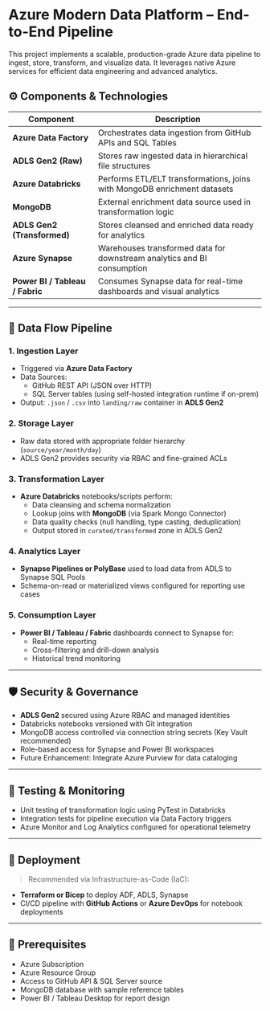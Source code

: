 # Azure Modern Data Platform – End-to-End Pipeline

This project implements a scalable, production-grade Azure data pipeline to ingest, store, transform, and visualize data. It leverages native Azure services for efficient data engineering and advanced analytics.

## ⚙️ Components & Technologies

| Component              | Description                                                                 |
|------------------------|-----------------------------------------------------------------------------|
| **Azure Data Factory** | Orchestrates data ingestion from GitHub APIs and SQL Tables                 |
| **ADLS Gen2 (Raw)**    | Stores raw ingested data in hierarchical file structures                    |
| **Azure Databricks**   | Performs ETL/ELT transformations, joins with MongoDB enrichment datasets    |
| **MongoDB**            | External enrichment data source used in transformation logic                |
| **ADLS Gen2 (Transformed)** | Stores cleansed and enriched data ready for analytics                  |
| **Azure Synapse**      | Warehouses transformed data for downstream analytics and BI consumption     |
| **Power BI / Tableau / Fabric** | Consumes Synapse data for real-time dashboards and visual analytics |

---

## 🔄 Data Flow Pipeline

### 1. **Ingestion Layer**
- Triggered via **Azure Data Factory**
- Data Sources:
  - GitHub REST API (JSON over HTTP)
  - SQL Server tables (using self-hosted integration runtime if on-prem)
- Output: `.json` / `.csv` into `landing/raw` container in **ADLS Gen2**

### 2. **Storage Layer**
- Raw data stored with appropriate folder hierarchy (`source/year/month/day`)
- ADLS Gen2 provides security via RBAC and fine-grained ACLs

### 3. **Transformation Layer**
- **Azure Databricks** notebooks/scripts perform:
  - Data cleansing and schema normalization
  - Lookup joins with **MongoDB** (via Spark Mongo Connector)
  - Data quality checks (null handling, type casting, deduplication)
  - Output stored in `curated/transformed` zone in ADLS Gen2

### 4. **Analytics Layer**
- **Synapse Pipelines or PolyBase** used to load data from ADLS to Synapse SQL Pools
- Schema-on-read or materialized views configured for reporting use cases

### 5. **Consumption Layer**
- **Power BI / Tableau / Fabric** dashboards connect to Synapse for:
  - Real-time reporting
  - Cross-filtering and drill-down analysis
  - Historical trend monitoring

---

## 🛡️ Security & Governance

- **ADLS Gen2** secured using Azure RBAC and managed identities
- Databricks notebooks versioned with Git integration
- MongoDB access controlled via connection string secrets (Key Vault recommended)
- Role-based access for Synapse and Power BI workspaces
- Future Enhancement: Integrate Azure Purview for data cataloging

---

## 🧪 Testing & Monitoring

- Unit testing of transformation logic using PyTest in Databricks
- Integration tests for pipeline execution via Data Factory triggers
- Azure Monitor and Log Analytics configured for operational telemetry

---

## 🔧 Deployment

> Recommended via Infrastructure-as-Code (IaC):
- **Terraform or Bicep** to deploy ADF, ADLS, Synapse
- CI/CD pipeline with **GitHub Actions** or **Azure DevOps** for notebook deployments

---

## 📌 Prerequisites

- Azure Subscription
- Azure Resource Group
- Access to GitHub API & SQL Server source
- MongoDB database with sample reference tables
- Power BI / Tableau Desktop for report design


